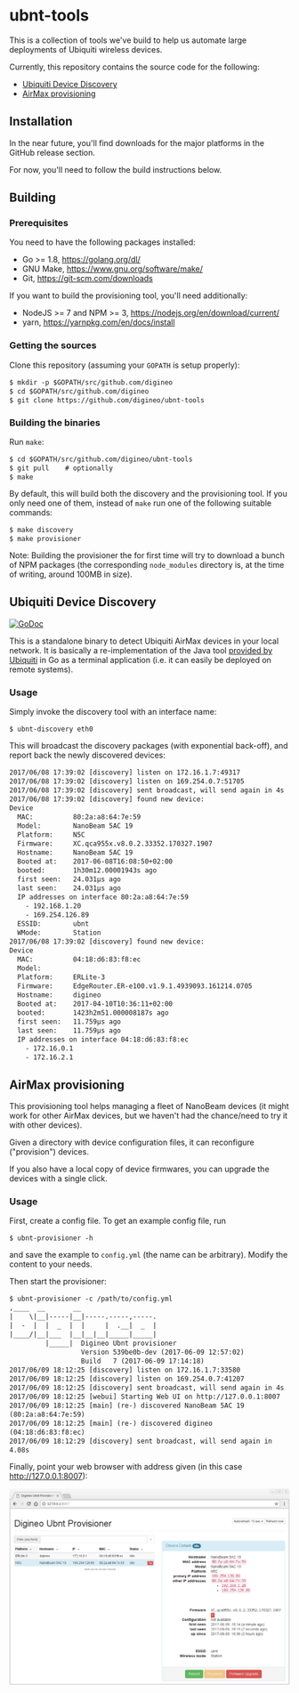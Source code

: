 # ubnt-tools

This is a collection of tools we've build to help us automate large
deployments of Ubiquiti wireless devices.

Currently, this repository contains the source code for the following:

- [Ubiquiti Device Discovery](#ubiquiti-device-discovery)
- [AirMax provisioning](#airmax-provisioning)


## Installation

In the near future, you'll find downloads for the major platforms in
the GitHub release section.

For now, you'll need to follow the build instructions below.


## Building

### Prerequisites

You need to have the following packages installed:

- Go >= 1.8,  <https://golang.org/dl/>
- GNU Make,  <https://www.gnu.org/software/make/>
- Git,  <https://git-scm.com/downloads>

If you want to build the provisioning tool, you'll need additionally:

- NodeJS >= 7 and NPM >= 3, <https://nodejs.org/en/download/current/>
- yarn, <https://yarnpkg.com/en/docs/install>

### Getting the sources

Clone this repository (assuming your `GOPATH` is setup properly):

    $ mkdir -p $GOPATH/src/github.com/digineo
    $ cd $GOPATH/src/github.com/digineo
    $ git clone https://github.com/digineo/ubnt-tools

### Building the binaries

Run `make`:

    $ cd $GOPATH/src/github.com/digineo/ubnt-tools
    $ git pull    # optionally
    $ make

By default, this will build both the discovery and the provisioning tool.
If you only need one of them, instead of `make` run one of the following
suitable commands:

    $ make discovery
    $ make provisioner

Note: Building the provisioner the for first time will try to download a
bunch of NPM packages (the corresponding `node_modules` directory is, at
the time of writing, around 100MB in size).

## Ubiquiti Device Discovery

[![GoDoc](https://godoc.org/github.com/digineo/ubnt-tools/discovery?status.svg)](http://godoc.org/github.com/digineo/ubnt-tools/discovery)

This is a standalone binary to detect Ubiquiti AirMax devices in your
local network. It is basically a re-implementation of the Java tool
[provided by Ubiquiti](https://www.ubnt.com/download/utilities/default/default/device-discovery-tool-java-all-platforms)
in Go as a terminal application (i.e. it can easily be deployed on remote
systems).

### Usage

Simply invoke the discovery tool with an interface name:

    $ ubnt-discovery eth0

This will broadcast the discovery packages (with exponential back-off),
and report back the newly discovered devices:

    2017/06/08 17:39:02 [discovery] listen on 172.16.1.7:49317
    2017/06/08 17:39:02 [discovery] listen on 169.254.0.7:51705
    2017/06/08 17:39:02 [discovery] sent broadcast, will send again in 4s
    2017/06/08 17:39:02 [discovery] found new device:
    Device
      MAC:          80:2a:a8:64:7e:59
      Model:        NanoBeam 5AC 19
      Platform:     N5C
      Firmware:     XC.qca955x.v8.0.2.33352.170327.1907
      Hostname:     NanoBeam 5AC 19
      Booted at:    2017-06-08T16:08:50+02:00
      booted:       1h30m12.00001943s ago
      first seen:   24.031µs ago
      last seen:    24.031µs ago
      IP addresses on interface 80:2a:a8:64:7e:59
        - 192.168.1.20
        - 169.254.126.89
      ESSID:        ubnt
      WMode:        Station
    2017/06/08 17:39:02 [discovery] found new device:
    Device
      MAC:          04:18:d6:83:f8:ec
      Model:
      Platform:     ERLite-3
      Firmware:     EdgeRouter.ER-e100.v1.9.1.4939093.161214.0705
      Hostname:     digineo
      Booted at:    2017-04-10T10:36:11+02:00
      booted:       1423h2m51.000008187s ago
      first seen:   11.759µs ago
      last seen:    11.759µs ago
      IP addresses on interface 04:18:d6:83:f8:ec
        - 172.16.0.1
        - 172.16.2.1

## AirMax provisioning

This provisioning tool helps managing a fleet of NanoBeam devices (it
might work for other AirMax devices, but we haven't had the chance/need
to try it with other devices).

Given a directory with device configuration files, it can reconfigure
("provision") devices.

If you also have a local copy of device firmwares, you can upgrade the
devices with a single click.

### Usage

First, create a config file. To get an example config file, run

    $ ubnt-provisioner -h

and save the example to `config.yml` (the name can be arbitrary).
Modify the content to your needs.

Then start the provisioner:

    $ ubnt-provisioner -c /path/to/config.yml
    ,____  __       __
    |    \|__|-----|__|-----.-----,-----.
    |  -  |  |  _  |  |     |  .__|  _  |
    |____/|__|___  |__|__|__|_____|_____|
             |_____|  Digineo Ubnt provisioner
                      Version 539be0b-dev (2017-06-09 12:57:02)
                      Build   7 (2017-06-09 17:14:18)
    2017/06/09 18:12:25 [discovery] listen on 172.16.1.7:33580
    2017/06/09 18:12:25 [discovery] listen on 169.254.0.7:41207
    2017/06/09 18:12:25 [discovery] sent broadcast, will send again in 4s
    2017/06/09 18:12:25 [webui] Starting Web UI on http://127.0.0.1:8007
    2017/06/09 18:12:25 [main] (re-) discovered NanoBeam 5AC 19 (80:2a:a8:64:7e:59)
    2017/06/09 18:12:25 [main] (re-) discovered digineo (04:18:d6:83:f8:ec)
    2017/06/09 18:12:29 [discovery] sent broadcast, will send again in 4.08s

Finally, point your web browser with address given (in this case
<http://127.0.0.1:8007>):

![Screenshot provisioner](images/provisioner.png)

